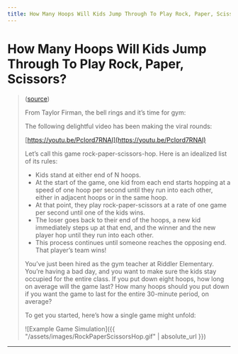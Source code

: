 ```yaml
---
title: How Many Hoops Will Kids Jump Through To Play Rock, Paper, Scissors? 
---
```


# How Many Hoops Will Kids Jump Through To Play Rock, Paper, Scissors?

> ([source](https://fivethirtyeight.com/features/how-many-hoops-will-kids-jump-through-to-play-rock-paper-scissors/))
>
> From Taylor Firman, the bell rings and it’s time for gym:
> 
> The following delightful video has been making the viral rounds:
>
> [https://youtu.be/PcIord7RNAI](https://youtu.be/PcIord7RNAI)
>
> Let’s call this game rock-paper-scissors-hop. Here is an idealized list of its rules:
>
>    - Kids stand at either end of N hoops.
>    - At the start of the game, one kid from each end starts hopping at a speed of one hoop per second until they run into each other, either in adjacent hoops or in the same hoop.
>    - At that point, they play rock-paper-scissors at a rate of one game per second until one of the kids wins.
>    - The loser goes back to their end of the hoops, a new kid immediately steps up at that end, and the winner and the new player hop until they run into each other.
>    - This process continues until someone reaches the opposing end. That player’s team wins!
>
> You’ve just been hired as the gym teacher at Riddler Elementary.
> You’re having a bad day, and you want to make sure the kids stay occupied
> for the entire class. If you put down eight hoops, how long on average
> will the game last? How many hoops should you put down if you want the
> game to last for the entire 30-minute period, on average?
>
> To get you started, here’s how a single game might unfold:
>
> ![Example Game Simulation]({{ "/assets/images/RockPaperScissorsHop.gif" | absolute_url }})

---

<div id="game"></div>

<script src="https://cdnjs.cloudflare.com/ajax/libs/react/16.4.2/umd/react.production.min.js" integrity="sha256-2EQx5J1ux3sjgPLtDevlo449XNXfvEplcRYWIF6ui8w=" crossorigin="anonymous"></script>
<script src="https://cdnjs.cloudflare.com/ajax/libs/react-dom/16.4.2/umd/react-dom-server.browser.production.min.js" integrity="sha256-SeXw4UtcyQxfjpiUMA+bMBebsqpDUMDuIDFQfsvKp/U=" crossorigin="anonymous"></script>

<script>
    // Load in `Game` component
    {% include 2018-08-24-how-many-hoops-will-kids-jump-through-to-play-rock-paper-scissors.js %}

    document.addEventListener('DOMContentLoaded', function() {
        const container = document.getElementById('game');
        ReactDOM.render(React.createElement(Game), container);
    });
</script>

